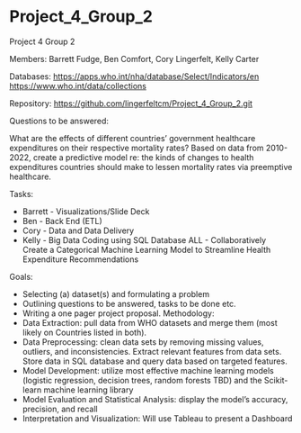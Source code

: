 # Project_4_Group_2

Project 4 Group 2

Members: Barrett Fudge, Ben Comfort, Cory Lingerfelt, Kelly Carter

Databases: https://apps.who.int/nha/database/Select/Indicators/en
https://www.who.int/data/collections

Repository: https://github.com/lingerfeltcm/Project_4_Group_2.git

Questions to be answered:

What are the effects of different countries’ government healthcare expenditures on their respective mortality rates?
Based on data from 2010-2022, create a predictive model re: the  kinds of changes to health expenditures countries should make to lessen mortality rates via preemptive healthcare.

Tasks:
- Barrett - Visualizations/Slide Deck
- Ben - Back End (ETL)
- Cory - Data and Data Delivery
- Kelly - Big Data Coding using SQL Database
ALL - Collaboratively Create a Categorical Machine Learning Model to Streamline Health Expenditure Recommendations

Goals:
- Selecting (a) dataset(s) and formulating a problem 
- Outlining questions to be answered, tasks to be done etc.
- Writing a one pager project proposal.
Methodology:
- Data Extraction: pull data from WHO datasets and merge them (most likely on Countries listed in both). 
- Data Preprocessing: clean data sets by removing missing values, outliers, and inconsistencies. Extract relevant features from data sets. Store data in SQL database and query data based on targeted features.
- Model Development: utilize most effective machine learning models (logistic regression, decision trees, random forests TBD) and the Scikit-learn machine learning library
- Model Evaluation and Statistical Analysis: display the model’s accuracy, precision, and recall
- Interpretation and Visualization: Will use Tableau to present a Dashboard 
